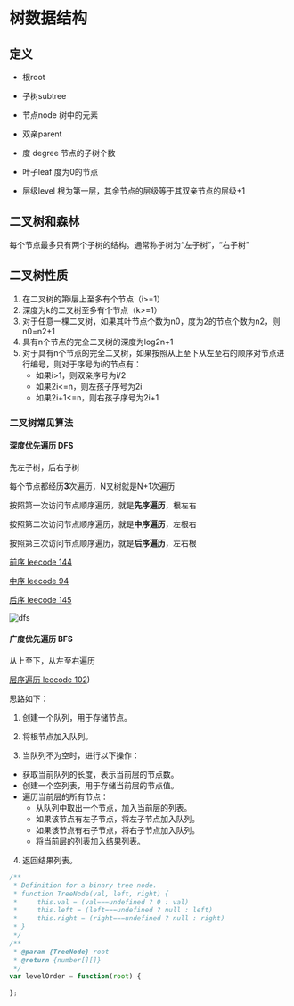# 树数据结构

## 定义

- 根root

- 子树subtree

- 节点node 树中的元素

- 双亲parent

- 度 degree 节点的子树个数

- 叶子leaf 度为0的节点

- 层级level 根为第一层，其余节点的层级等于其双亲节点的层级+1

## 二叉树和森林

每个节点最多只有两个子树的结构。通常称子树为“左子树”，“右子树”


## 二叉树性质

1. 在二叉树的第i层上至多有个节点（i>=1）
2. 深度为k的二叉树至多有个节点（k>=1）
3. 对于任意一棵二叉树，如果其叶节点个数为n0，度为2的节点个数为n2，则n0=n2+1
4. 具有n个节点的完全二叉树的深度为log2n+1
5. 对于具有n个节点的完全二叉树，如果按照从上至下从左至右的顺序对节点进行编号，则对于序号为i的节点有：
    - 如果i>1，则双亲序号为i/2
    - 如果2i<=n，则左孩子序号为2i
    - 如果2i+1<=n，则右孩子序号为2i+1

### 二叉树常见算法

#### 深度优先遍历 DFS 

先左子树，后右子树

每个节点都经历**3**次遍历，N叉树就是N+1次遍历

按照第一次访问节点顺序遍历，就是**先序遍历**，根左右

按照第二次访问节点顺序遍历，就是**中序遍历**，左根右

按照第三次访问节点顺序遍历，就是**后序遍历**，左右根

[前序 leecode 144](https://leetcode.cn/problems/binary-tree-preorder-traversal/)

[中序 leecode 94](https://leetcode.cn/problems/binary-tree-inorder-traversal/)

[后序 leecode 145](https://leetcode.cn/problems/binary-tree-postorder-traversal/)

![dfs](./img/dfs.jpg)


#### 广度优先遍历 BFS

从上至下，从左至右遍历

[层序遍历 leecode 102](https://leetcode.cn/problems/binary-tree-level-order-traversal/))

思路如下：

1. 创建一个队列，用于存储节点。

2. 将根节点加入队列。

3. 当队列不为空时，进行以下操作：
- 获取当前队列的长度，表示当前层的节点数。
- 创建一个空列表，用于存储当前层的节点值。
- 遍历当前层的所有节点：
    - 从队列中取出一个节点，加入当前层的列表。
    - 如果该节点有左子节点，将左子节点加入队列。
    - 如果该节点有右子节点，将右子节点加入队列。
    - 将当前层的列表加入结果列表。

4. 返回结果列表。

```js
/**
 * Definition for a binary tree node.
 * function TreeNode(val, left, right) {
 *     this.val = (val===undefined ? 0 : val)
 *     this.left = (left===undefined ? null : left)
 *     this.right = (right===undefined ? null : right)
 * }
 */
/**
 * @param {TreeNode} root
 * @return {number[][]}
 */
var levelOrder = function(root) {
    
};
```